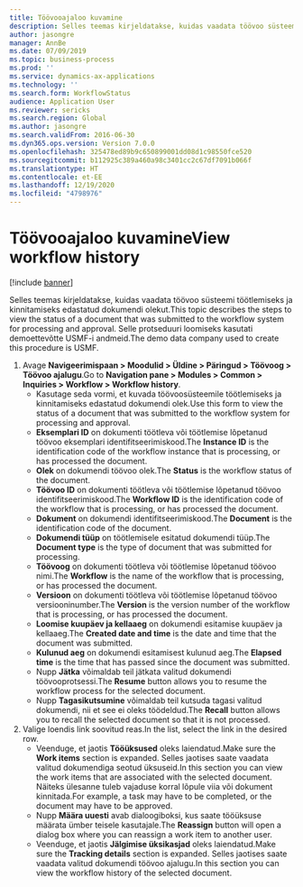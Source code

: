 ```yaml
---
title: Töövooajaloo kuvamine
description: Selles teemas kirjeldatakse, kuidas vaadata töövoo süsteemi töötlemiseks ja kinnitamiseks edastatud dokumendi olekut.
author: jasongre
manager: AnnBe
ms.date: 07/09/2019
ms.topic: business-process
ms.prod: ''
ms.service: dynamics-ax-applications
ms.technology: ''
ms.search.form: WorkflowStatus
audience: Application User
ms.reviewer: sericks
ms.search.region: Global
ms.author: jasongre
ms.search.validFrom: 2016-06-30
ms.dyn365.ops.version: Version 7.0.0
ms.openlocfilehash: 325478ed89b9c650899001dd08d1c98550fce520
ms.sourcegitcommit: b112925c389a460a98c3401cc2c67df7091b066f
ms.translationtype: HT
ms.contentlocale: et-EE
ms.lasthandoff: 12/19/2020
ms.locfileid: "4798976"
---
```

# <a name="view-workflow-history"></a><span data-ttu-id="9421e-103">Töövooajaloo kuvamine</span><span class="sxs-lookup"><span data-stu-id="9421e-103">View workflow history</span></span>

[!include [banner](../../includes/banner.md)]

<span data-ttu-id="9421e-104">Selles teemas kirjeldatakse, kuidas vaadata töövoo süsteemi töötlemiseks ja kinnitamiseks edastatud dokumendi olekut.</span><span class="sxs-lookup"><span data-stu-id="9421e-104">This topic describes the steps to view the status of a document that was submitted to the workflow system for processing and approval.</span></span> <span data-ttu-id="9421e-105">Selle protseduuri loomiseks kasutati demoettevõtte USMF-i andmeid.</span><span class="sxs-lookup"><span data-stu-id="9421e-105">The demo data company used to create this procedure is USMF.</span></span>

1. <span data-ttu-id="9421e-106">Avage **Navigeerimispaan > Moodulid > Üldine > Päringud > Töövoog > Töövoo ajalugu**.</span><span class="sxs-lookup"><span data-stu-id="9421e-106">Go to **Navigation pane > Modules > Common > Inquiries > Workflow > Workflow history**.</span></span>
    - <span data-ttu-id="9421e-107">Kasutage seda vormi, et kuvada töövoosüsteemile töötlemiseks ja kinnitamiseks edastatud dokumendi olek.</span><span class="sxs-lookup"><span data-stu-id="9421e-107">Use this form to view the status of a document that was submitted to the workflow system for processing and approval.</span></span>  
    - <span data-ttu-id="9421e-108">**Eksemplari ID** on dokumenti töötleva või töötlemise lõpetanud töövoo eksemplari identifitseerimiskood.</span><span class="sxs-lookup"><span data-stu-id="9421e-108">The **Instance ID** is the identification code of the workflow instance that is processing, or has processed the document.</span></span>  
    - <span data-ttu-id="9421e-109">**Olek** on dokumendi töövoo olek.</span><span class="sxs-lookup"><span data-stu-id="9421e-109">The **Status** is the workflow status of the document.</span></span>  
    - <span data-ttu-id="9421e-110">**Töövoo ID** on dokumenti töötleva või töötlemise lõpetanud töövoo identifitseerimiskood.</span><span class="sxs-lookup"><span data-stu-id="9421e-110">The **Workflow ID** is the identification code of the workflow that is processing, or has processed the document.</span></span>  
    - <span data-ttu-id="9421e-111">**Dokument** on dokumendi identifitseerimiskood.</span><span class="sxs-lookup"><span data-stu-id="9421e-111">The **Document** is the identification code of the document.</span></span>  
    - <span data-ttu-id="9421e-112">**Dokumendi tüüp** on töötlemisele esitatud dokumendi tüüp.</span><span class="sxs-lookup"><span data-stu-id="9421e-112">The **Document type** is the type of document that was submitted for processing.</span></span>  
    - <span data-ttu-id="9421e-113">**Töövoog** on dokumenti töötleva või töötlemise lõpetanud töövoo nimi.</span><span class="sxs-lookup"><span data-stu-id="9421e-113">The **Workflow** is the name of the workflow that is processing, or has processed the document.</span></span>  
    - <span data-ttu-id="9421e-114">**Versioon** on dokumenti töötleva või töötlemise lõpetanud töövoo versiooninumber.</span><span class="sxs-lookup"><span data-stu-id="9421e-114">The **Version** is the version number of the workflow that is processing, or has processed the document.</span></span>  
    - <span data-ttu-id="9421e-115">**Loomise kuupäev ja kellaaeg** on dokumendi esitamise kuupäev ja kellaaeg.</span><span class="sxs-lookup"><span data-stu-id="9421e-115">The **Created date and time** is the date and time that the document was submitted.</span></span>  
    - <span data-ttu-id="9421e-116">**Kulunud aeg** on dokumendi esitamisest kulunud aeg.</span><span class="sxs-lookup"><span data-stu-id="9421e-116">The **Elapsed time** is the time that has passed since the document was submitted.</span></span>  
    - <span data-ttu-id="9421e-117">Nupp **Jätka** võimaldab teil jätkata valitud dokumendi töövooprotsessi.</span><span class="sxs-lookup"><span data-stu-id="9421e-117">The **Resume** button allows you to resume the workflow process for the selected document.</span></span>  
    - <span data-ttu-id="9421e-118">Nupp **Tagasikutsumine** võimaldab teil kutsuda tagasi valitud dokumendi, nii et see ei oleks töödeldud.</span><span class="sxs-lookup"><span data-stu-id="9421e-118">The **Recall** button allows you to recall the selected document so that it is not processed.</span></span>   
2. <span data-ttu-id="9421e-119">Valige loendis link soovitud reas.</span><span class="sxs-lookup"><span data-stu-id="9421e-119">In the list, select the link in the desired row.</span></span>
    - <span data-ttu-id="9421e-120">Veenduge, et jaotis **Tööüksused** oleks laiendatud.</span><span class="sxs-lookup"><span data-stu-id="9421e-120">Make sure the **Work items** section is expanded.</span></span> <span data-ttu-id="9421e-121">Selles jaotises saate vaadata valitud dokumendiga seotud üksuseid.</span><span class="sxs-lookup"><span data-stu-id="9421e-121">In this section you can view the work items that are associated with the selected document.</span></span> <span data-ttu-id="9421e-122">Näiteks ülesanne tuleb vajaduse korral lõpule viia või dokument kinnitada.</span><span class="sxs-lookup"><span data-stu-id="9421e-122">For example, a task may have to be completed, or the document may have to be approved.</span></span>  
    - <span data-ttu-id="9421e-123">Nupp **Määra uuesti** avab dialoogiboksi, kus saate tööüksuse määrata ümber teisele kasutajale.</span><span class="sxs-lookup"><span data-stu-id="9421e-123">The **Reassign** button will open a dialog box where you can reassign a work item to another user.</span></span>  
    - <span data-ttu-id="9421e-124">Veenduge, et jaotis **Jälgimise üksikasjad** oleks laiendatud.</span><span class="sxs-lookup"><span data-stu-id="9421e-124">Make sure the **Tracking details** section is expanded.</span></span> <span data-ttu-id="9421e-125">Selles jaotises saate vaadata valitud dokumendi töövoo ajalugu.</span><span class="sxs-lookup"><span data-stu-id="9421e-125">In this section you can view the workflow history of the selected document.</span></span>  

